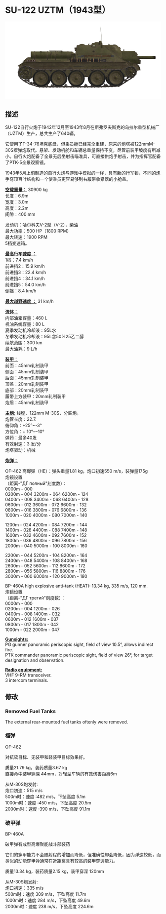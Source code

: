 # SU-122 UZTM（1943型）  
  
![su122](../images/su122.png)  
  
## 描述  
  
SU-122自行火炮于1942年12月至1943年8月在斯弗罗夫斯克的乌拉尔重型机械厂 （UZTM）生产，总共生产了640辆。  
  
它使用了T-34-76坦克底盘，但乘员舱已经完全重建，原来的炮塔被122mmM-30S榴弹炮取代。悬架、发动机舱和车辆总重量保持不变，尽管前装甲坡度有所减小。自行火炮配备了全景无后坐射击瞄准具，可直接供炮手射击，并为指挥官配备了PTK-5全景观察镜。  
  
1943年5月上旬制造的自行火炮与游戏中模拟的一样，具有新的行军锁，不同的炮手穹顶百叶结构和一个使乘员更容易够到右履带收紧器的小舱盖。  
  
<b><u>空载重量：</u></b> 30900 kg  
长度：6.9m  
宽度：3.0m  
高度：2.2m  
间隙：400 mm  
  
发动机：哈尔科夫V-2型（V-2），柴油  
最大功率：500 HP（1800 RPM）  
最大转速：1900 RPM  
5档变速箱。  
  
<b><u>最高行车速度 ：</u></b>  
1档：7.4 km/h  
前进挡2：15.9 km/h  
前进挡3：22.4 km/h  
前进挡4：34.1 km/h  
前进挡5：54.0 km/h  
倒挡：8.4 km/h  
  
<b><u>最大越野速度 ：</u></b> 31 km/h  
  
<b><u>流体：</u></b>  
内部油箱容量：460 L  
机油系统容量：80 L  
夏季发动机冷却液：95L水  
冬季发动机冷却液：95L含50%25乙二醇  
续航范围：300 km  
最大油耗：9 L/h  
  
<b><u>装甲：</u></b>  
前面：45mm轧制装甲  
侧面：45mm轧制装甲  
后面：45mm轧制装甲  
顶盖：20mm轧制装甲  
底部：20mm轧制装甲  
履带上方装甲：20mm轧制装甲  
炮盾：45mm轧制装甲  
  
<b><u>主炮:</u></b> 线膛，122mm M-30S，分装炮。  
炮管长度：22.7.  
俯仰角：+25°~-3°  
方位角：+ 10°~-10°  
弹药：最多40发  
有效射速：3 发/分  
炮塔驱动：机械  
  
<b><u>炮弹：</u></b>   
  
OF-462 高爆弹（HE）：弹头重量1.81 kg，炮口初速550 m/s，装弹量175g  
炮镜设置  
（距离-"ДГ полный"刻度数）：  
0000m - 000  
0200m - 004  3200m - 064  6200m - 124  
0400m - 008  3400m - 068  6400m - 128  
0600m - 012  3600m - 072  6600m - 132  
0800m - 016  3800m - 076  6800m - 136  
1000m - 020  4000m - 080  7000m - 140  
  
1200m - 024  4200m - 084  7200m - 144  
1400m - 028  4400m - 088  7400m - 148  
1600m - 032  4600m - 092  7600m - 152  
1800m - 036  4800m - 096  7800m - 156  
2000m - 040  5000m - 100  8000m - 160  
  
2200m - 044  5200m - 104  8200m - 164  
2400m - 048  5400m - 108  8400m - 168  
2600m - 052  5600m - 112  8600m - 172  
2800m - 056  5800m - 116  8800m - 176  
3000m - 060  6000m - 120  9000m - 180  
  
  
BP-460A high explosive anti-tank (HEAT): 13.34 kg, 335 m/s, 120 mm.  
炮镜设置  
（距离-"ДГ третий"刻度数）：  
0000m - 000  
0200m - 004  1200m - 026  
0400m - 008  1400m - 032  
0600m - 012  1600m - 037  
0800m - 017  1800m - 042  
1000m - 022  2000m - 047  
  
<b><u>Gunsights:</u></b>  
PG gunner panoramic periscopic sight, field of view 10.5°, allows indirect fire.  
PTK commander panoramic periscopic sight, field of view 26°, for target designation and observation.  
  
<b><u>Radio equipment:</u></b>  
VHF 9-RM transceiver.  
3 intercom terminals.  
  
  
## 修改  
  
  
### Removed Fuel Tanks  
  
The external rear-mounted fuel tanks oftenly were removed.  ﻿
  
### 榴弹  
  
OF-462  
  
对抗软目标、无装甲和轻装甲目标效果好。  
  
质量21.79 kg，装药质量3.67 kg  
直接命中装甲穿深 44mm，对轻型车辆的有效伤害距离6m  
  
从M-30S炮发射:  
炮口初速：515 m/s  
500m时：速度 :482 m/s，下坠高度 5.1m  
1000m时：速度 :450 m/s，下坠高度 20.5m  
2000m时：速度 :390 m/s，下坠高度 91.1m  
  
  
### 破甲弹  
  
BP-460A  
  
破甲弹有成型高爆聚能战斗部装药  
  
它们的穿甲能力不会随射程的增加而降低，但准确性却会降低，因为弹速较低，而类似的动能穿甲弹通常在近距离具有较高的装甲穿透能力。  
  
质量13.34 kg，装药质量2.15 kg，装甲穿深 120mm  
  
从M-30S炮发射:  
炮口初速：335 m/s  
500m时：速度 309 m/s，下坠高度 11.7m  
1000m时：速度 284 m/s，下坠高度 49.6m  
2000m时：速度 238 m/s，下坠高度 224.6m  